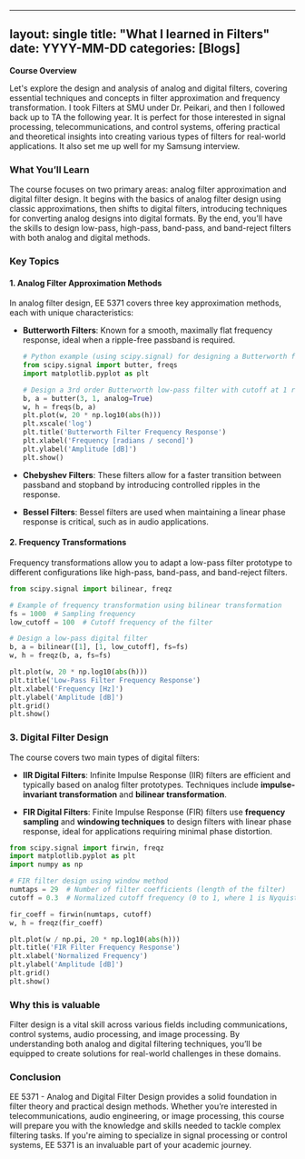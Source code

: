 
---
layout: single
title: "What I learned in Filters"
date: YYYY-MM-DD
categories: [Blogs]
---
**Course Overview**

Let's explore the design and analysis of analog and digital filters, covering essential techniques and concepts in filter approximation and frequency transformation. I took Filters at SMU under Dr. Peikari, and then I followed back up to TA the following year. It is perfect for those interested in signal processing, telecommunications, and control systems, offering practical and theoretical insights into creating various types of filters for real-world applications. It also set me up well for my Samsung interview.

### What You’ll Learn

The course focuses on two primary areas: analog filter approximation and digital filter design. It begins with the basics of analog filter design using classic approximations, then shifts to digital filters, introducing techniques for converting analog designs into digital formats. By the end, you’ll have the skills to design low-pass, high-pass, band-pass, and band-reject filters with both analog and digital methods.

### Key Topics

#### 1. Analog Filter Approximation Methods

In analog filter design, EE 5371 covers three key approximation methods, each with unique characteristics:

- **Butterworth Filters**: Known for a smooth, maximally flat frequency response, ideal when a ripple-free passband is required.
  
    ```python
    # Python example (using scipy.signal) for designing a Butterworth filter
    from scipy.signal import butter, freqs
    import matplotlib.pyplot as plt

    # Design a 3rd order Butterworth low-pass filter with cutoff at 1 rad/s
    b, a = butter(3, 1, analog=True)
    w, h = freqs(b, a)
    plt.plot(w, 20 * np.log10(abs(h)))
    plt.xscale('log')
    plt.title('Butterworth Filter Frequency Response')
    plt.xlabel('Frequency [radians / second]')
    plt.ylabel('Amplitude [dB]')
    plt.show()
    ```

- **Chebyshev Filters**: These filters allow for a faster transition between passband and stopband by introducing controlled ripples in the response.

- **Bessel Filters**: Bessel filters are used when maintaining a linear phase response is critical, such as in audio applications.

#### 2. Frequency Transformations

Frequency transformations allow you to adapt a low-pass filter prototype to different configurations like high-pass, band-pass, and band-reject filters.

```python
from scipy.signal import bilinear, freqz

# Example of frequency transformation using bilinear transformation
fs = 1000  # Sampling frequency
low_cutoff = 100  # Cutoff frequency of the filter

# Design a low-pass digital filter
b, a = bilinear([1], [1, low_cutoff], fs=fs)
w, h = freqz(b, a, fs=fs)

plt.plot(w, 20 * np.log10(abs(h)))
plt.title('Low-Pass Filter Frequency Response')
plt.xlabel('Frequency [Hz]')
plt.ylabel('Amplitude [dB]')
plt.grid()
plt.show()
```
### 3. Digital Filter Design

The course covers two main types of digital filters:

- **IIR Digital Filters**: Infinite Impulse Response (IIR) filters are efficient and typically based on analog filter prototypes. Techniques include **impulse-invariant transformation** and **bilinear transformation**.

- **FIR Digital Filters**: Finite Impulse Response (FIR) filters use **frequency sampling** and **windowing techniques** to design filters with linear phase response, ideal for applications requiring minimal phase distortion.

```python
from scipy.signal import firwin, freqz
import matplotlib.pyplot as plt
import numpy as np

# FIR filter design using window method
numtaps = 29  # Number of filter coefficients (length of the filter)
cutoff = 0.3  # Normalized cutoff frequency (0 to 1, where 1 is Nyquist)

fir_coeff = firwin(numtaps, cutoff)
w, h = freqz(fir_coeff)

plt.plot(w / np.pi, 20 * np.log10(abs(h)))
plt.title('FIR Filter Frequency Response')
plt.xlabel('Normalized Frequency')
plt.ylabel('Amplitude [dB]')
plt.grid()
plt.show()
``` 
### Why this is valuable
Filter design is a vital skill across various fields including communications, control systems, audio processing, and image processing. By understanding both analog and digital filtering techniques, you’ll be equipped to create solutions for real-world challenges in these domains.

### Conclusion
EE 5371 - Analog and Digital Filter Design provides a solid foundation in filter theory and practical design methods. Whether you’re interested in telecommunications, audio engineering, or image processing, this course will prepare you with the knowledge and skills needed to tackle complex filtering tasks. If you're aiming to specialize in signal processing or control systems, EE 5371 is an invaluable part of your academic journey.